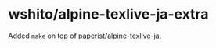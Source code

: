 # wshito/alpine-texlive-ja-extra

Added `make` on top of [paperist/alpine-texlive-ja](https://github.com/Paperist/docker-alpine-texlive-ja).
